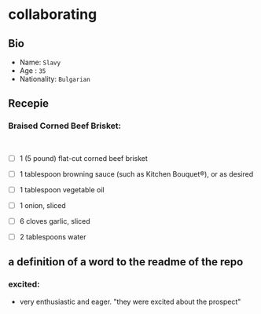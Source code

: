 # collaborating

## Bio

- Name: `Slavy`
- Age : `35`
- Nationality: `Bulgarian`

## Recepie

### Braised Corned Beef Brisket:

<br/>

- [ ] 1 (5 pound) flat-cut corned beef brisket

- [ ] 1 tablespoon browning sauce (such as Kitchen Bouquet®), or as desired

- [ ] 1 tablespoon vegetable oil

- [ ] 1 onion, sliced

- [ ] 6 cloves garlic, sliced

- [ ] 2 tablespoons water

## a definition of a word to the readme of the repo

### excited:

- very enthusiastic and eager.
  "they were excited about the prospect"
